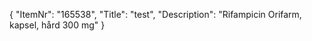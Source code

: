 {
  "ItemNr": "165538",
  "Title": "test",
  "Description": "Rifampicin Orifarm, kapsel, hård 300 mg"
}